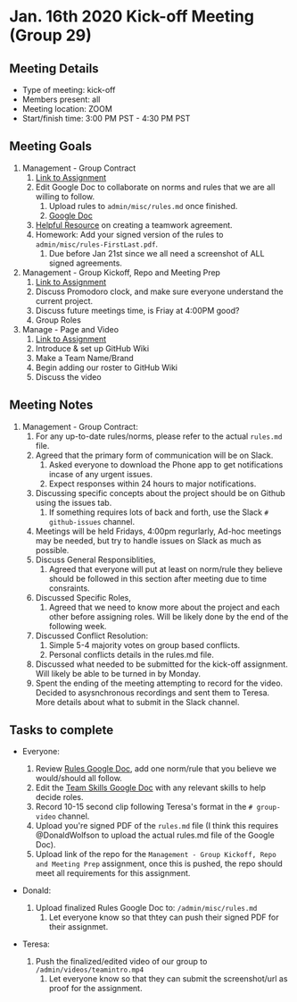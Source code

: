 # Jan. 16th 2020 Kick-off Meeting (Group 29)

## Meeting Details

- Type of meeting: kick-off
- Members present: all
- Meeting location: ZOOM
- Start/finish time: 3:00 PM PST - 4:30 PM PST

## Meeting Goals

1. Management - Group Contract
   1. [Link to Assignment](https://canvas.ucsd.edu/courses/21783/assignments/259304)
   2. Edit Google Doc to collaborate on norms and rules that we are all willing to follow.
      1. Upload rules to `admin/misc/rules.md` once finished.
      2. [Google Doc](https://docs.google.com/document/d/1AtCwbsk5eJbiiggr-aRm7YkGLwxmhNkCVzaIATftHgo/edit?usp=sharing)
   3. [Helpful Resource](https://ohiostate.pressbooks.pub/feptechcomm/chapter/7-project-communications/) on creating a teamwork agreement.
   4. Homework: Add your signed version of the rules to `admin/misc/rules-FirstLast.pdf`.
      1. Due before Jan 21st since we all need a screenshot of ALL signed agreements.
2. Management - Group Kickoff, Repo and Meeting Prep
   1. [Link to Assignment](https://canvas.ucsd.edu/courses/21783/assignments/267399)
   2. Discuss Promodoro clock, and make sure everyone understand the current project.
   3. Discuss future meetings time, is Friay at 4:00PM good?
   4. Group Roles
3. Manage - Page and Video
   1. [Link to Assignment](https://canvas.ucsd.edu/courses/21783/assignments/259312)
   2. Introduce & set up GitHub Wiki
   3. Make a Team Name/Brand
   4. Begin adding our roster to GitHub Wiki
   5. Discuss the video

## Meeting Notes

1. Management - Group Contract:
   1. For any up-to-date rules/norms, please refer to the actual `rules.md` file.
   2. Agreed that the primary form of communication will be on Slack.
      1. Asked everyone to download the Phone app to get notifications incase of any urgent issues.
      2. Expect responses within 24 hours to major notifications.
   3. Discussing specific concepts about the project should be on Github using the issues tab.
      1. If something requires lots of back and forth, use the Slack `# github-issues` channel.
   4. Meetings will be held Fridays, 4:00pm regurlarly, Ad-hoc meetings may be needed, but try to handle issues on Slack as much as possible.
   5. Discuss General Responsiblities,
      1. Agreed that everyone will put at least on norm/rule they believe should be followed in this section after meeting due to time consraints.
   6. Discussed Specific Roles,
      1. Agreed that we need to know more about the project and each other before assigning roles. Will be likely done by the end of the following week.
   7. Discussed Conflict Resolution:
      1. Simple 5-4 majority votes on group based conflicts.
      2. Personal conflicts details in the rules.md file.
   8. Discussed what needed to be submitted for the kick-off assignment. Will likely be able to be turned in by Monday.
   9. Spent the ending of the meeting attempting to record for the video. Decided to asysnchronous recordings and sent them to Teresa. More details about what to submit in the Slack channel.

## Tasks to complete

- Everyone:
   1. Review [Rules Google Doc](https://docs.google.com/document/d/1AtCwbsk5eJbiiggr-aRm7YkGLwxmhNkCVzaIATftHgo/edit?usp=sharing), add one norm/rule that you believe we would/should all follow.
   2. Edit the [Team Skills Google Doc](https://docs.google.com/document/d/1FR5pI3Ucdy0-Y-BLFndcWxXcLjBmONAhhIdjr4WDZJQ/edit) with any relevant skills to help decide roles.
   3. Record 10-15 second clip following Teresa's format in the `# group-video` channel.
   4. Upload you're signed PDF of the `rules.md` file (I think this requires @DonaldWolfson to upload the actual rules.md file of the Google Doc).
   5. Upload link of the repo for the `Management - Group Kickoff, Repo and Meeting Prep` assignment, once this is pushed, the repo should meet all requirements for this assignment.

- Donald:
   1. Upload finalized Rules Google Doc to: `/admin/misc/rules.md`
      1. Let everyone know so that thtey can push their signed PDF for their assignmet.

- Teresa:
    1. Push the finalized/edited video of our group to `/admin/videos/teamintro.mp4`
       1. Let everyone know so that they can submit the screenshot/url as proof for the assignment.

